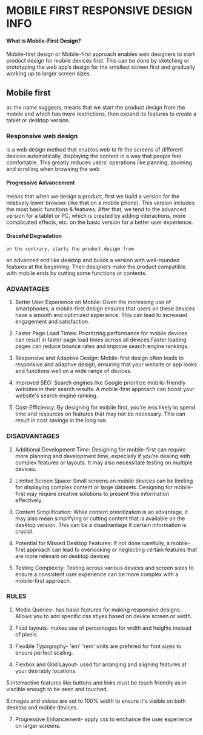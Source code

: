 # MOBILE FIRST RESPONSIVE DESIGN INFO

#### What is Mobile-First Design?
Mobile-first design or Mobile-first approach enables web designers to
 start product design for mobile devices first. This can be done by sketching
 or prototyping the web app’s design for the smallest screen first and gradually 
working up to larger screen sizes.

## Mobile first
as the name suggests, means that we start the product design
 from the mobile end which has more restrictions,
 then expand its features to create a tablet or desktop version.


### Responsive web design 
is a web design method that enables web to fit the screens of
 different devices automatically, displaying the content in a way that people feel comfortable.
 This greatly reduces users’ operations like panning, zooming and scrolling when browsing the web


#### Progressive Advancement 
means that when we design a product, first we build a 
version for the relatively lower browser (like that on a mobile phone). This version 
includes the most basic functions & features. After that, we tend to the advanced 
version for a tablet or PC, which is created by adding interactions,
 more complicated effects, etc. on the basic version for a better user experience.


#### Graceful Degradation
    on the contrary, starts the product design from
 an advanced end like desktop and builds a version with well-rounded 
features at the beginning. Then designers make the product
 compatible with mobile ends by cutting some functions or contents.


### ADVANTAGES
1. Better User Experience on Mobile: Given the increasing use of smartphones, 
a mobile-first design ensures that users on these devices have a smooth and optimized experience. 
This can lead to increased engagement and satisfaction.

2. Faster Page Load Times: Prioritizing performance for mobile devices can result in 
faster page load times across all devices.Faster loading pages can reduce
 bounce rates and improve search engine rankings.

3. Responsive and Adaptive Design: Mobile-first design often leads to responsive and
 adaptive design, ensuring that your website or app looks and functions well on a wide range of devices.

4. Improved SEO: Search engines like Google prioritize mobile-friendly websites in their search results.
 A mobile-first approach can boost your website's search engine ranking.

5. Cost-Efficiency: By designing for mobile first, you're less likely to spend time and 
resources on features that may not be necessary. This can result in cost savings in the long run.



### DISADVANTAGES 
1. Additional Development Time: Designing for mobile-first can require more planning and 
development time, especially if you're dealing with complex features or layouts.
 It may also necessitate testing on multiple devices.

2. Limited Screen Space: Small screens on mobile devices can be limiting for displaying 
complex content or large datasets. Designing for mobile-first may require creative 
solutions to present this information effectively.

3. Content Simplification: While content prioritization is an advantage, it may also mean
 simplifying or cutting content that is available on the desktop version. 
This can be a disadvantage if certain information is crucial.

4. Potential for Missed Desktop Features: If not done carefully, a mobile-first approach
 can lead to overlooking or neglecting certain features that are more relevant on desktop devices

5. Testing Complexity: Testing across various devices and screen sizes to ensure 
a consistent user experience can be more complex with a mobile-first approach.

### RULES
1. Media Queries- has basic features for making  responsive designs. Allows you to add specific css stlyes 
based on device screen or width.

2. Fluid layouts- makes use of percentages for width and heights instead of pixels.

3. Flexible Typography- 'em'  'rem' units are prefered for font sizes to ensure perfect scaling.

4. Flexbox and Grid Layout- used for arranging and aligning features at your desirably locations.

5.Interractive features like buttons and links must be touch friendly 
as in viscible enough to be seen and touched.

6.images and vidoes are set to 100% width to ensure it's visible on both desktop and mobile devices.

7. Progressive Enhancement- apply css to enchance the user experience on larger screens. 





